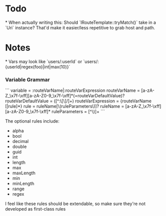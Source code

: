 <h1>Todo</h1>
* When actually writing this:  Should `IRouteTemplate::tryMatch()` take in a `Uri` instance?  That'd make it easier/less repetitive to grab host and path.

<h1>Notes</h1>
* Vars may look like `users/:userId` or `users/:{userId|regex(foo)|int|max(10)}`

<h3>Variable Grammar</h3>
```
variable             = :routeVarName|:routeVarExpression
routeVarName         = [a-zA-Z_\x7f-\xff][a-zA-Z0-9_\x7f-\xff]*(=routeVarDefaultValue)?
routeVarDefaultValue = ([^:\[\]/]+)
routeVarExpression   = {routeVarName [|rule]*}
rule                 = ruleName[\(ruleParameters\)]?
ruleName             = [a-zA-Z_\x7f-\xff][a-zA-Z0-9_\x7f-\xff]*
ruleParameters       = [^\)]+
```

The optional rules include:

* alpha
* bool
* decimal
* double
* guid
* int
* length
* max
* maxLength
* min
* minLength
* range
* regex

I feel like these rules should be extendable, so make sure they're not developed as first-class rules